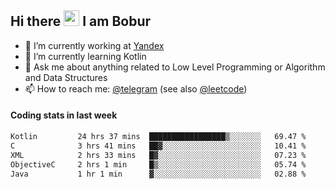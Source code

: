 ## Hi there <img src="https://media.giphy.com/media/hvRJCLFzcasrR4ia7z/giphy.gif" width="25px" height="25px"> I am Bobur

- 💼 I’m currently working at [Yandex](https://yandex.ru/)
- 🌱 I’m currently learning Kotlin
- 💬 Ask me about anything related to Low Level Programming or Algorithm and Data Structures
- 📫 How to reach me: [@telegram](https://t.me/octoant) (see also [@leetcode](https://leetcode.com/octoant/))    

#### Coding stats in last week

<!--START_SECTION:waka-->

```txt
Kotlin         24 hrs 37 mins  █████████████████▒░░░░░░░   69.47 %
C              3 hrs 41 mins   ██▓░░░░░░░░░░░░░░░░░░░░░░   10.41 %
XML            2 hrs 33 mins   █▓░░░░░░░░░░░░░░░░░░░░░░░   07.23 %
ObjectiveC     2 hrs 1 min     █▒░░░░░░░░░░░░░░░░░░░░░░░   05.74 %
Java           1 hr 1 min      ▓░░░░░░░░░░░░░░░░░░░░░░░░   02.88 %
```

<!--END_SECTION:waka-->
